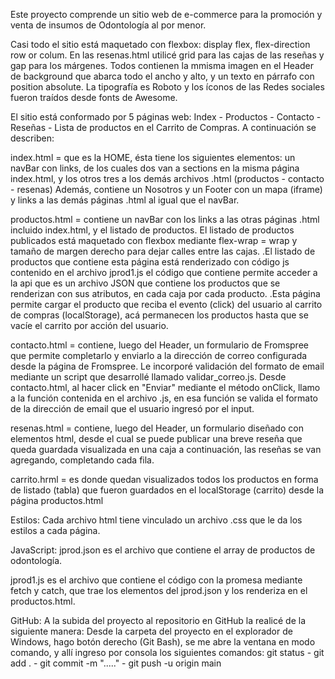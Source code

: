 Este proyecto comprende un sitio web de e-commerce para la promoción  y venta de insumos de Odontología al por menor.

Casi todo el sitio está maquetado con flexbox: display flex, flex-direction row or colum.
En las resenas.html utilicé grid para las cajas de las reseñas y gap para los márgenes.
Todos contienen la mmisma imagen en el Header de background que abarca todo el ancho y alto, y un texto en párrafo con position absolute.
La tipografía es Roboto y los íconos de las Redes sociales fueron traídos desde fonts de Awesome.

El sitio está conformado por 5 páginas web: Index - Productos - Contacto - Reseñas - Lista de productos en el Carrito de Compras. A continuación se describen:

 index.html = que es la HOME, ésta tiene los siguientes elementos: un navBar con links, de los cuales dos van a sections en la misma página index.html, y los otros tres a los demás archivos .html (productos - contacto - resenas)
 Además, contiene un Nosotros y un Footer con un mapa (iframe) y links a las demás páginas .html al igual que el navBar.

 productos.html = contiene un navBar con los links a las otras páginas .html incluido index.html, y el listado de productos. El listado de productos publicados está maquetado con flexbox mediante flex-wrap = wrap y tamaño de margen derecho para dejar calles entre las cajas.
 .El listado de productos que contiene esta página está renderizado con código js contenido en el archivo jprod1.js el código que contiene permite acceder a la api que es un archivo JSON que contiene los productos que se renderizan con sus atributos, en cada caja por cada producto.
 .Esta página permite cargar el producto que reciba el evento (click) del usuario al carrito de compras (localStorage), acá permanecen los productos hasta que se vacíe el carrito por acción del usuario.

 contacto.html = contiene, luego del Header, un formulario de Fromspree que permite completarlo y enviarlo a la dirección de correo configurada desde la página de Fromspree. Le incorporé validación del formato de email mediante un script que desarrollé llamado validar_correo.js. Desde contacto.html, al hacer click en "Enviar" mediante el método onClick, llamo a la función contenida en el archivo .js, en esa función se valida el formato de la dirección de email que el usuario ingresó por el input.

 resenas.html = contiene, luego del Header, un formulario diseñado con elementos html, desde el cual se puede publicar una breve reseña que queda guardada visualizada en una caja a continuación, las reseñas se van agregando, completando cada fila.

 carrito.hrml = es donde quedan visualizados todos los productos en forma de listado (tabla) que fueron guardados en el localStorage (carrito) desde la página productos.html

Estilos:
Cada archivo html tiene vinculado un archivo .css que le da los estilos a cada página.

JavaScript:
jprod.json es el archivo que contiene el array de productos de odontología.

jprod1.js es el archivo que contiene el código con la promesa mediante fetch y catch, que trae los elementos del jprod.json y los renderiza en el productos.html.

GitHub:
A la subida del proyecto al repositorio en GitHub la realicé de la siguiente manera:
Desde la carpeta del proyecto en el explorador de Windows, hago botón derecho (Git Bash), se me abre la ventana en modo comando, y allí ingreso por consola los siguientes comandos: git status - git add . - git commit -m "....." - git push -u origin main